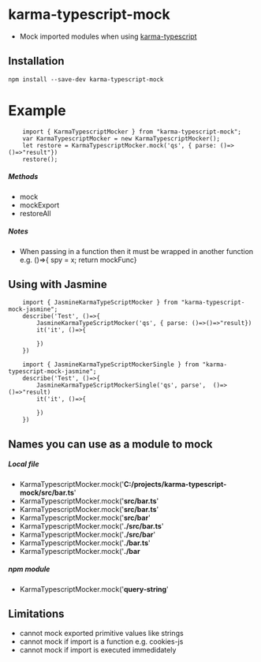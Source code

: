# karma-typescript-mock
* Mock imported modules when using [karma-typescript](https://github.com/monounity/karma-typescript/)

## Installation

```
npm install --save-dev karma-typescript-mock
```

# Example
```
    import { KarmaTypescriptMocker } from "karma-typescript-mock";
    var KarmaTypescriptMocker = new KarmaTypescriptMocker();
    let restore = KarmaTypescriptMocker.mock('qs', { parse: ()=>()=>"result"})
    restore();
```

##### Methods
* mock
* mockExport
* restoreAll

##### Notes
* When passing in a function then it must be wrapped in another function e.g. ()=>{ spy = x; return mockFunc}


## Using with Jasmine
```
    import { JasmineKarmaTypeScriptMocker } from "karma-typescript-mock-jasmine";
    describe('Test', ()=>{
        JasmineKarmaTypeScriptMocker('qs', { parse: ()=>()=>"result})
        it('it', ()=>{

        })
    })
```

```
    import { JasmineKarmaTypeScriptMockerSingle } from "karma-typescript-mock-jasmine";
    describe('Test', ()=>{
        JasmineKarmaTypeScriptMockerSingle('qs', parse',  ()=>()=>"result)
        it('it', ()=>{
            
        })
    })
```

## Names you can use as a module to mock
##### Local file
* KarmaTypescriptMocker.mock('**C:/projects/karma-typescript-mock/src/bar.ts**'
* KarmaTypescriptMocker.mock('**src/bar.ts**'
* KarmaTypescriptMocker.mock('**src/bar.ts**'
* KarmaTypescriptMocker.mock('**src/bar**'
* KarmaTypescriptMocker.mock('**./src/bar.ts**'
* KarmaTypescriptMocker.mock('**./src/bar**'
* KarmaTypescriptMocker.mock('**./bar.ts**'
* KarmaTypescriptMocker.mock('**./bar**
##### npm module
* KarmaTypescriptMocker.mock('**query-string**'


## Limitations
* cannot mock exported primitive values like strings
* cannot mock if import is a function e.g. cookies-js
* cannot mock if import is executed immedidately